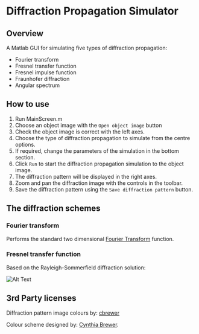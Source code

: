 # Diffraction Propagation Simulator
## Overview

A Matlab GUI for simulating five types of diffraction propagation:

* Fourier transform
* Fresnel transfer function
* Fresnel impulse function
* Fraunhofer diffraction
* Angular spectrum

## How to use

1. Run MainScreen.m
2. Choose an object image with the `Open object image` button
3. Check the object image is correct with the left axes.
4. Choose the type of diffraction propagation to simulate from the centre options.
5. If required, change the parameters of the simulation in the bottom section.
6. Click `Run` to start the diffraction propagation simulation to the object image.
7. The diffraction pattern will be displayed in the right axes.
8. Zoom and pan the diffraction image with the controls in the toolbar.
9. Save the diffraction pattern using the `Save diffraction pattern` button.

## The diffraction schemes
### Fourier transform

Performs the standard two dimensional [Fourier Transform](https://en.wikipedia.org/wiki/Fourier_transform#Fourier_transform_on_Euclidean_space) function.

### Fresnel transfer function

Based on the Rayleigh-Sommerfield diffraction solution:

![Alt Text](DiffractionPropagationSimulation/propagation_simulation_assets/propagation_routine.png)


## 3rd Party licenses

Diffraction pattern image colours by:
[cbrewer](https://www.mathworks.com/matlabcentral/fileexchange/34087-cbrewer---colorbrewer-schemes-for-matlab)

Colour scheme designed by:
[Cynthia Brewer](http://colorbrewer.org/).

